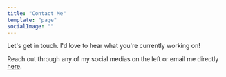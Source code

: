 ```yaml
---
title: "Contact Me"
template: "page"
socialImage: ""
---
```


Let's get in touch. I'd love to hear what you're currently working on!

Reach out through any of my social medias on the left or email me directly <a href="mailto:raymondyou97@gmail.com">here</a>.
